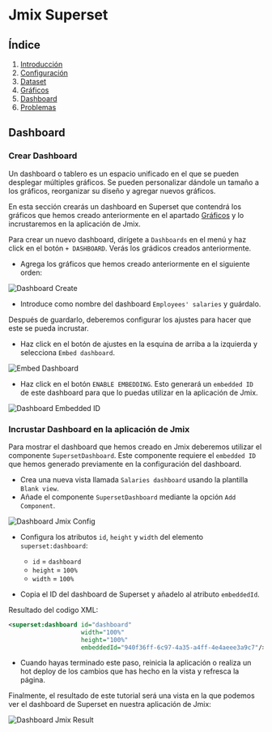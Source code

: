 # Jmix Superset

## Índice
1. [Introducción](Superset.md#Introducción)
2. [Configuración](Superset_config.md#Configuración)
3. [Dataset](Superset_dataset.md#Dataset)
4. [Gráficos](Superset_graficos.md#Gráficos)
5. [Dashboard](Superset_dashboard.md#Dashboard)
6. [Problemas](Superset_problems.md#problema-bucle-infinito-building-front-end-development-bundle-en-jmix-con-intellij-idea)

## Dashboard

### Crear Dashboard

Un dashboard o tablero es un espacio unificado en el que se pueden desplegar múltiples gráficos. Se pueden personalizar dándole un tamaño a los gráficos, reorganizar su diseño y agregar nuevos gráficos.

En esta sección crearás un dashboard en Superset que contendrá los gráficos que hemos creado anteriormente en el apartado [Gráficos](Superset_graficos.md#Gráficos) y lo incrustaremos en la aplicación de Jmix.

Para crear un nuevo dashboard, dirígete a `Dashboards` en el menú y haz click en el botón `+ DASHBOARD`. Verás los grádicos creados anteriormente.

- Agrega los gráficos que hemos creado anteriormente en el siguiente orden:

![Dashboard Create](https://docs.jmix.io/jmix/superset/_images/dashboard.png)

- Introduce como nombre del dashboard `Employees' salaries` y guárdalo.

Después de guardarlo, deberemos configurar los ajustes para hacer que este se pueda incrustar.

- Haz click en el botón de ajustes en la esquina de arriba a la izquierda y selecciona `Embed dashboard`.

![Embed Dashboard](https://docs.jmix.io/jmix/superset/_images/dashboard-settings.png)

- Haz click en el botón `ENABLE EMBEDDING`. Esto generará un `embedded ID` de este dashboard para que lo puedas utilizar en la aplicación de Jmix.

![Dashboard Embedded ID](https://docs.jmix.io/jmix/superset/_images/embedded-id-dialog.png)

### Incrustar Dashboard en la aplicación de Jmix

Para mostrar el dashboard que hemos creado en Jmix deberemos utilizar el componente `SupersetDashboard`. Este componente requiere el `embedded ID` que hemos generado previamente en la configuración del dashboard.

- Crea una nueva vista llamada `Salaries dashboard` usando la plantilla `Blank view`.
- Añade el componente `SupersetDashboard` mediante la opción `Add Component`.

![Dashboard Jmix Config](https://docs.jmix.io/jmix/superset/_images/adding-dashboard.png)

- Configura los atributos `id`, `height` y `width` del elemento `superset:dashboard`:

    - `id` = `dashboard`
    - `height` = `100%`
    - `width` = `100%`

- Copia el ID del dashboard de Superset y añadelo al atributo `embeddedId`.

Resultado del codigo XML:

```xml
<superset:dashboard id="dashboard"
                    width="100%"
                    height="100%"
                    embeddedId="940f36ff-6c97-4a35-a4ff-4e4aeee3a9c7"/>
```

- Cuando hayas terminado este paso, reinicia la aplicación o realiza un hot deploy de los cambios que has hecho en la vista y refresca la página.

Finalmente, el resultado de este tutorial será una vista en la que podemos ver el dashboard de Superset en nuestra aplicación de Jmix:

![Dashboard Jmix Result](https://docs.jmix.io/jmix/superset/_images/embeded-dashboard.png)

